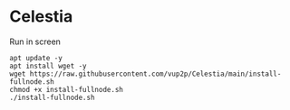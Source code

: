 # Celestia
Run in screen 
```
apt update -y
apt install wget -y
wget https://raw.githubusercontent.com/vup2p/Celestia/main/install-fullnode.sh
chmod +x install-fullnode.sh
./install-fullnode.sh
```

